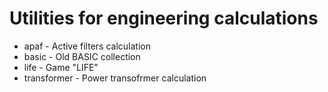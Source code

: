 # Utilities for engineering calculations
* apaf - Active filters calculation
* basic - Old BASIC collection 
* life - Game "LIFE"
* transformer - Power transofrmer calculation
